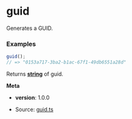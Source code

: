 <!-- Generated by documentation.js. Update this documentation by updating the source code. -->

# guid

Generates a GUID.

### Examples

```javascript
guid();
// => "0153a717-3ba2-b1ac-67f1-49db6551a28d"
```

Returns **[string][1]** of guid.

**Meta**

*   **version**: 1.0.0

[1]: https://developer.mozilla.org/docs/Web/JavaScript/Reference/Global_Objects/String


* Source: [guid.ts](https://github.com/iamdevlinph/common-utils-pkg/blob/main/src/guid/guid.ts#L14-L20)